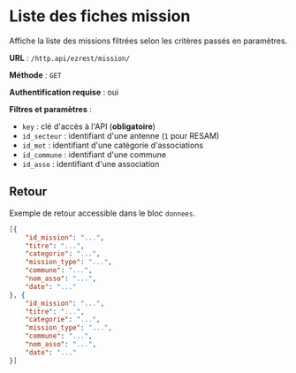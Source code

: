 # Liste des fiches mission

Affiche la liste des missions filtrées selon les critères passés en paramètres.

**URL** : `/http.api/ezrest/mission/`

**Méthode** : `GET`

**Authentification requise** : oui

**Filtres et paramètres** :
* `key` : clé d'accès à l'API (**obligatoire**)
* `id_secteur` : identifiant d'une antenne (`1` pour RESAM)
* `id_mot` : identifiant d'une catégorie d'associations
* `id_commune` : identifiant d'une commune
* `id_asso` : identifiant d'une association 

## Retour

Exemple de retour accessible dans le bloc `donnees`.

```json
[{
	"id_mission": "...",
	"titre": "...",
	"categorie": "...",
	"mission_type": "...",
	"commune": "...",
	"nom_asso": "...",
	"date": "..."
}, {
	"id_mission": "...",
	"titre": "...",
	"categorie": "...",
	"mission_type": "...",
	"commune": "...",
	"nom_asso": "...",
	"date": "..."
}]
```
